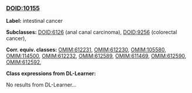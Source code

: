 
### [DOID:10155](http://purl.obolibrary.org/obo/DOID_10155)
**Label:** intestinal cancer

**Subclasses:** [DOID:6126](http://purl.obolibrary.org/obo/DOID_6126) (anal canal carcinoma), [DOID:9256](http://purl.obolibrary.org/obo/DOID_9256) (colorectal cancer), 

**Corr. equiv. classes:** [OMIM:612231](http://purl.obolibrary.org/obo/OMIM_612231), [OMIM:612230](http://purl.obolibrary.org/obo/OMIM_612230), [OMIM:105580](http://purl.obolibrary.org/obo/OMIM_105580), [OMIM:114500](http://purl.obolibrary.org/obo/OMIM_114500), [OMIM:612232](http://purl.obolibrary.org/obo/OMIM_612232), [OMIM:612589](http://purl.obolibrary.org/obo/OMIM_612589), [OMIM:611469](http://purl.obolibrary.org/obo/OMIM_611469), [OMIM:612590](http://purl.obolibrary.org/obo/OMIM_612590), [OMIM:612592](http://purl.obolibrary.org/obo/OMIM_612592), 

**Class expressions from DL-Learner:**

No results from DL-Learner...



